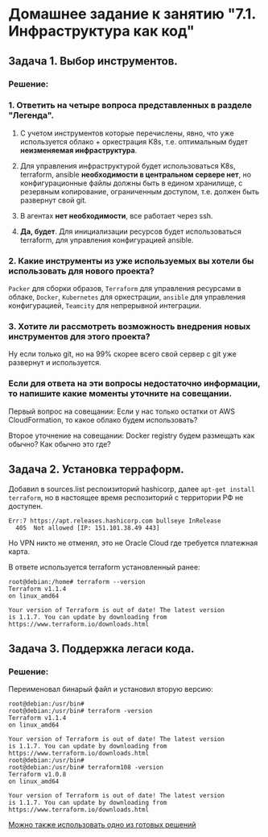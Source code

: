 # Домашнее задание к занятию "7.1. Инфраструктура как код"

## Задача 1. Выбор инструментов. 

### Решение:

### 1. Ответить на четыре вопроса представленных в разделе "Легенда".

1. С учетом инструментов которые перечислены, явно, что уже используется облако + оркестрация K8s, т.е. оптимальным будет **неизменяемая инфраструктура**.

2. Для управления инфраструктурой будет использоваться K8s, terraform, ansible **необходимости в центральном сервере нет**, но конфигурационные файлы должны быть в едином хранилище, с резервным копирование, ограниченным доступом, т.е. должен быть развернут свой git.

3. В агентах **нет необходимости**, все работает через ssh.

4. **Да, будет**. Для инициализации ресурсов будет использоваться terraform, для управления конфигурацией ansible.

### 2. Какие инструменты из уже используемых вы хотели бы использовать для нового проекта?

`Packer` для сборки образов, `Terraform` для управления ресурсами в облаке, `Docker`, `Kubernetes` для оркестрации, `ansible` для управления конфигурацией, `Teamcity` для непрерывной интеграции.

### 3. Хотите ли рассмотреть возможность внедрения новых инструментов для этого проекта?

Ну если только git, но на 99% скорее всего свой сервер с git уже развернут и используется.

### Если для ответа на эти вопросы недостаточно информации, то напишите какие моменты уточните на совещании.

Первый вопрос на совещании: Если у нас только остатки от AWS СloudFormation, то какое облако будем использовать?

Второе уточнение на совещании: Docker registry будем размещать как обычно? Как обычно это где? 

## Задача 2. Установка терраформ.

Добавил в sources.list респоизиторий hashicorp, далее `apt-get install terraform`, но в настоящее время респозиторий с территории РФ не доступен. 

```
Err:7 https://apt.releases.hashicorp.com bullseye InRelease
  405  Not allowed [IP: 151.101.38.49 443]
```

Но VPN никто не отменял, это не Oracle Cloud где требуется платежная карта.

В ответе используется terraform установленный ранее:

```
root@debian:/home# terraform --version
Terraform v1.1.4
on linux_amd64

Your version of Terraform is out of date! The latest version
is 1.1.7. You can update by downloading from https://www.terraform.io/downloads.html
```

## Задача 3. Поддержка легаси кода.

### Решение:

Переименовал бинарый файл и установил вторую версию:

```
root@debian:/usr/bin# 
root@debian:/usr/bin# terraform -version
Terraform v1.1.4
on linux_amd64

Your version of Terraform is out of date! The latest version
is 1.1.7. You can update by downloading from https://www.terraform.io/downloads.html
root@debian:/usr/bin# 
root@debian:/usr/bin# terraform108 -version
Terraform v1.0.8
on linux_amd64

Your version of Terraform is out of date! The latest version
is 1.1.7. You can update by downloading from https://www.terraform.io/downloads.html
```

[Можно также использовать одно из готовых решений](https://github.com/tfutils/tfenv)

